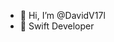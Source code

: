 - 👋 Hi, I’m @DavidV17l
-  Swift Developer

<!---
DavidV17l/DavidV17l is a ✨ special ✨ repository because its `README.md` (this file) appears on your GitHub profile.
You can click the Preview link to take a look at your changes.
--->
